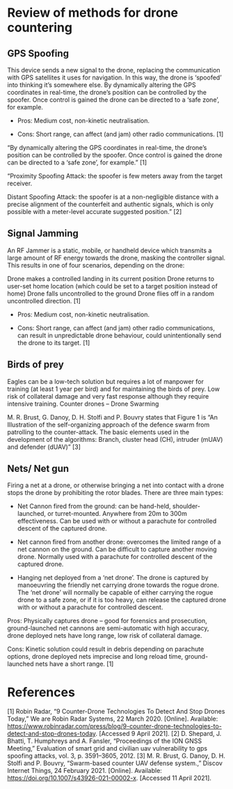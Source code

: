# Review of methods for drone countering

## GPS Spoofing
This device sends a new signal to the drone, replacing the communication with GPS satellites it uses for navigation. In this way, the drone is ‘spoofed’ into thinking it’s somewhere else. By dynamically altering the GPS coordinates in real-time, the drone’s position can be controlled by the spoofer. Once control is gained the drone can be directed to a ‘safe zone’, for example.

* Pros: Medium cost, non-kinetic neutralisation.

* Cons: Short range, can affect (and jam) other radio communications. [1]

“By dynamically altering the GPS coordinates in real-time, the drone’s position can be controlled by the spoofer. Once control is gained the drone can be directed to a ‘safe zone’, for example.” [1]


“Proximity Spoofing Attack: the spoofer is few meters away from the target receiver.

Distant Spoofing Attack: the spoofer is at a non-negligible distance with a precise alignment of the counterfeit and authentic signals, which is only possible with a meter-level accurate suggested position.” [2]


## Signal Jamming

An RF Jammer is a static, mobile, or handheld device which transmits a large amount of RF energy towards the drone, masking the controller signal. This results in one of four scenarios, depending on the drone:

Drone makes a controlled landing in its current position
Drone returns to user-set home location (which could be set to a target position instead of home)
Drone falls uncontrolled to the ground
Drone flies off in a random uncontrolled direction. [1]
 
* Pros: Medium cost, non-kinetic neutralisation.

* Cons: Short range, can affect (and jam) other radio communications, can result in unpredictable drone behaviour, could unintentionally send the drone to its target. [1]

## Birds of prey
Eagles can be a low-tech solution but requires a lot of manpower for training (at least 1 year per bird) and for maintaining the birds of prey.
Low risk of collateral damage and very fast response although they require intensive training.
Counter drones – Drone Swarming

M. R. Brust, G. Danoy, D. H. Stolfi and P. Bouvry states that Figure 1 is 
“An Illustration of the self-organizing approach of the defence swarm from patrolling to the counter-attack. The basic elements used in the development of the algorithms: Branch, cluster head (CH), intruder (mUAV) and defender (dUAV)” [3]








## Nets/ Net gun
Firing a net at a drone, or otherwise bringing a net into contact with a drone stops the drone by prohibiting the rotor blades. There are three main types:

* Net Cannon fired from the ground: can be hand-held, shoulder-launched, or turret-mounted. Anywhere from 20m to 300m effectiveness. Can be used with or without a parachute for controlled descent of the captured drone.

* Net cannon fired from another drone: overcomes the limited range of a net cannon on the ground. Can be difficult to capture another moving drone. Normally used with a parachute for controlled descent of the captured drone.

* Hanging net deployed from a ‘net drone’. The drone is captured by manoeuvring the friendly net carrying drone towards the rogue drone. The ‘net drone’ will normally be capable of either carrying the rogue drone to a safe zone, or if it is too heavy, can release the captured drone with or without a parachute for controlled descent.
 
Pros: Physically captures drone – good for forensics and prosecution, ground-launched net cannons are semi-automatic with high accuracy, drone deployed nets have long range, low risk of collateral damage.

Cons: Kinetic solution could result in debris depending on parachute options, drone deployed nets imprecise and long reload time, ground-launched nets have a short range. [1]

# References

[1] 	Robin Radar, “9 Counter-Drone Technologies To Detect And Stop Drones Today,” We are Robin Radar Systems, 22 March 2020. [Online]. Available: https://www.robinradar.com/press/blog/9-counter-drone-technologies-to-detect-and-stop-drones-today. [Accessed 9 April 2021].
[2] 	D. Shepard, J. Bhatti, T. Humphreys and A. Fansler, “Proceedings of the ION GNSS Meeting,” Evaluation of smart grid and civilian uav vulnerability to gps spoofing attacks, vol. 3, p. 3591–3605, 2012. 
[3] 	M. R. Brust, G. Danoy, D. H. Stolfi and P. Bouvry, “Swarm-based counter UAV defense system.,” Discov Internet Things, 24 February 2021. [Online]. Available: https://doi.org/10.1007/s43926-021-00002-x. [Accessed 11 April 2021].



